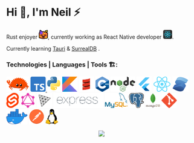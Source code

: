 # Hi 👋, I'm Neil ⚡

Rust enjoyer <img src="./assets/ferris_party_64.png" alt="ferris" width="24px"/>, currently working as React Native developer <img src="./assets/react-native.png" alt="react-native" width="24px"/>.

Currently learning [Tauri](https://tauri.app/)  & [SurrealDB](https://surrealdb.com/) .

### Technologies | Languages | Tools 🏗️:
<a href="https://www.rust-lang.org/"><img src="./assets/rust.png" alt="rust" height="40px"/></a>
<a href="https://www.typescriptlang.org/"><img src="./assets/typescript.png" alt="typescript" height="40px"/>
<a href="https://www.python.org/"><img src="./assets/python.png" alt="python" height="40px"/></a>
<a href="https://kotlinlang.org/"><img src="./assets/kotlin.png" alt="kotlin" height="40px"/></a>
<a href="https://www.scala-lang.org/"><img src="./assets/scala.png" alt="scala" height="40px"/></a>
<a href="https://isocpp.org/"><img src="./assets/cpp.png" alt="c++" height="40px"/></a>
<a href="https://nodejs.org/"><img src="./assets/nodejs.png" alt="nodejs" height="40px"/></a>
<a href="https://flutter.dev/"><img src="./assets/flutter.png" alt="flutter" height="40px"/></a>
<a href="https://react.dev/"><img src="./assets/react.png" alt="react" height="40px"/></a>
<a href="https://www.solidjs.com/"><img src="./assets/solid.png" alt="solid" height="40px"/></a>
<a href="https://svelte.dev/"><img src="./assets/svelte.png" alt="svelte" height="40px"/></a>
<a href="https://graphql.org/"><img src="./assets/graphql.png" alt="grapql" height="40px"/></a>
<a href="https://threejs.org/"><img src="./assets/three.png" alt="three" height="40px"/></a>
<a href="https://expressjs.com/"><img src="./assets/express.png" alt="express" height="40px"/></a>
<a href="https://www.mysql.com/"><img src="./assets/mysql.png" alt="mysql" height="40px"/></a>
<a href="https://www.postgresql.org/"><img src="./assets/postgres.png" alt="postgres" height="40px"/></a>
<a href="https://www.mongodb.com/"><img src="./assets/mongodb.png" alt="mongodb" height="40px"/></a>
<a href="https://git-scm.com/about"><img src="./assets/git.png" alt="git" height="40px"/></a>
<a href="https://docs.docker.com/"><img src="./assets/docker.png" alt="docker" height="40px"/></a>
<a href="https://www.postman.com/"><img src="./assets/postman.png" alt="postman" height="40px"/></a>
<a href="https://www.linux.org/"><img src="./assets/linux.png" alt="linux" height="40px"/></a>

<p align="center">
  <img src="https://github-readme-stats.vercel.app/api/top-langs/?username=neilcantorne&exclude_repo=opencv4.1.2-win-prebuilt,computer-ecommerce,llvm-project,actix-web,rust-analyzer&icons=true&theme=transparent&langs_count=6&layout=donut-vertical&hide_border=true&hide=css"/>
</p>
